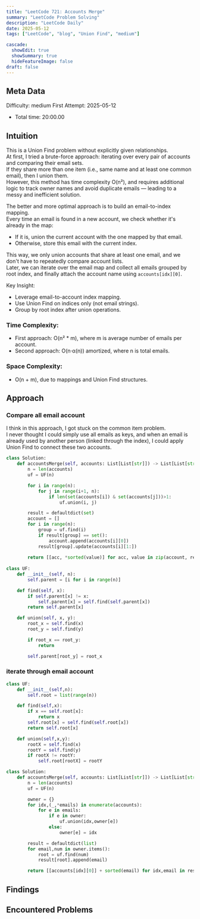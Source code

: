 ```yaml
---
title: "LeetCode 721: Accounts Merge"
summary: "LeetCode Problem Solving"
description: "LeetCode Daily"
date: 2025-05-12
tags: ["LeetCode", "blog", "Union Find", "medium"]

cascade:
  showEdit: true
  showSummary: true
  hideFeatureImage: false
draft: false
---
```


## Meta Data

Difficulty: medium
First Attempt: 2025-05-12
- Total time: 20:00.00

## Intuition

This is a Union Find problem without explicitly given relationships.  
At first, I tried a brute-force approach: iterating over every pair of accounts and comparing their email sets.  
If they share more than one item (i.e., same name and at least one common email), then I union them.  
However, this method has time complexity O(n²), and requires additional logic to track owner names and avoid duplicate emails — leading to a messy and inefficient solution.

The better and more optimal approach is to build an email-to-index mapping.  
Every time an email is found in a new account, we check whether it's already in the map:  
- If it is, union the current account with the one mapped by that email.  
- Otherwise, store this email with the current index.  

This way, we only union accounts that share at least one email, and we don't have to repeatedly compare account lists.  
Later, we can iterate over the email map and collect all emails grouped by root index, and finally attach the account name using `accounts[idx][0]`.

Key Insight:  
- Leverage email-to-account index mapping.  
- Use Union Find on indices only (not email strings).  
- Group by root index after union operations.

### Time Complexity:
- First approach: O(n² * m), where m is average number of emails per account.
- Second approach: O(n·α(n)) amortized, where n is total emails.

### Space Complexity:
- O(n + m), due to mappings and Union Find structures.

## Approach

### Compare all email account
I think in this approach, I got stuck on the common item problem.  
I never thought I could simply use all emails as keys, and when an email is already used by another person (linked through the index), I could apply Union Find to connect these two accounts.

```python
class Solution:
    def accountsMerge(self, accounts: List[List[str]]) -> List[List[str]]:
        n = len(accounts)
        uf = UF(n)

        for i in range(n):
            for j in range(i+1, n):
                if len(set(accounts[i]) & set(accounts[j]))>1:
                    uf.union(i, j)

        result = defaultdict(set)
        account = []
        for i in range(n):
            group = uf.find(i)
            if result[group] == set():
                account.append(accounts[i][0])
            result[group].update(accounts[i][1:])
        
        return [[acc, *sorted(value)] for acc, value in zip(account, result.values())]
        
class UF:
    def __init__(self, n):
        self.parent = [i for i in range(n)]

    def find(self, x):
        if self.parent[x] != x:
            self.parent[x] = self.find(self.parent[x])
        return self.parent[x]

    def union(self, x, y):
        root_x = self.find(x)
        root_y = self.find(y)

        if root_x == root_y:
            return

        self.parent[root_y] = root_x
```
### iterate through email account
```python
class UF:
    def __init__(self,n):
        self.root = list(range(n))

    def find(self,x):
        if x == self.root[x]:
            return x
        self.root[x] = self.find(self.root[x])
        return self.root[x]

    def union(self,x,y):
        rootX = self.find(x)
        rootY = self.find(y)
        if rootX != rootY:
            self.root[rootX] = rootY

class Solution:
    def accountsMerge(self, accounts: List[List[str]]) -> List[List[str]]:
        n = len(accounts)
        uf = UF(n)

        owner = {}
        for idx,(_,*emails) in enumerate(accounts):
            for e in emails:
                if e in owner:
                    uf.union(idx,owner[e])    
                else:            
                    owner[e] = idx

        result = defaultdict(list)
        for email,num in owner.items():
            root = uf.find(num) 
            result[root].append(email)

        return [[accounts[idx][0]] + sorted(email) for idx,email in result.items()]
```

## Findings

## Encountered Problems 